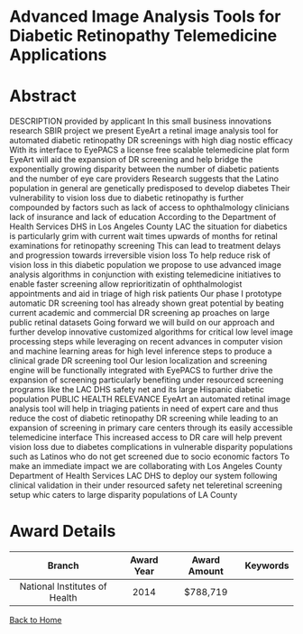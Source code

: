 
Advanced Image Analysis Tools for Diabetic Retinopathy Telemedicine Applications
================================================================================

# Abstract


DESCRIPTION  provided by applicant   In this small business innovations research  SBIR  project we present EyeArt  a retinal image analysis tool for automated diabetic retinopathy  DR  screenings with high diag  nostic efficacy  With its interface to EyePACS  a license free  scalable telemedicine plat  form  EyeArt will aid the expansion of DR screening and help bridge the exponentially growing disparity between the number of diabetic patients and the number of eye care providers  Research suggests that the Latino population in general are genetically predisposed to develop diabetes  Their vulnerability to vision loss due to diabetic retinopathy is further compounded by factors such as lack of access to ophthalmology clinicians  lack of insurance  and lack of education  According to the Department of Health Services  DHS  in Los Angeles County  LAC  the situation for diabetics is particularly grim  with current wait times upwards of     months for retinal examinations for retinopathy screening  This can lead to treatment delays and progression towards irreversible vision loss  To help reduce risk of vision loss in this diabetic population  we propose to use advanced image analysis algorithms in conjunction with existing telemedicine initiatives to enable faster screening  allow reprioritizatin of ophthalmologist appointments  and aid in triage of high risk patients  Our phase I prototype automatic DR screening tool has already shown great potential by beating current academic and commercial DR screening ap  proaches on large public retinal datasets  Going forward  we will build on our approach and further develop innovative  customized algorithms for critical low level image processing steps  while leveraging on recent advances in computer vision  and machine learning areas for high level  inference steps to produce a clinical grade DR screening tool  Our lesion localization and screening engine will be functionally integrated with EyePACS to further drive the expansion of screening  particularly benefiting under  resourced screening programs like the LAC DHS safety net and its large Hispanic diabetic population PUBLIC HEALTH RELEVANCE  EyeArt   an automated retinal image analysis tool will help in triaging patients in need of expert care and thus reduce the cost of diabetic retinopathy  DR  screening  while leading to an expansion of screening in primary care centers through its easily accessible telemedicine interface  This increased access to DR care will help prevent vision loss due to diabetes complications in vulnerable disparity populations such as Latinos who do not get screened due to socio economic factors  To make an immediate impact we are collaborating with Los Angeles County Department of Health Services  LAC DHS  to deploy our system  following clinical validation  in their under resourced safety net teleretinal screening setup whic caters to large disparity populations of LA County  

# Award Details

|Branch|Award Year|Award Amount|Keywords|
| :---: | :---: | :---: | :---: |
|National Institutes of Health|2014|$788,719||
  
  


[Back to Home](https://github.com/chrischow/dod_sbir_awards#2527)